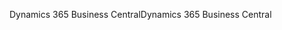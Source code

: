 <span data-ttu-id="9302c-101">Dynamics 365 Business Central</span><span class="sxs-lookup"><span data-stu-id="9302c-101">Dynamics 365 Business Central</span></span>
